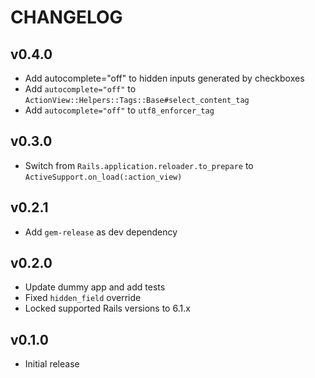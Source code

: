 # CHANGELOG

## v0.4.0

* Add autocomplete="off" to hidden inputs generated by checkboxes
* Add `autocomplete="off"` to `ActionView::Helpers::Tags::Base#select_content_tag`
* Add `autocomplete="off"` to `utf8_enforcer_tag`

## v0.3.0

* Switch from `Rails.application.reloader.to_prepare` to `ActiveSupport.on_load(:action_view)`

## v0.2.1

* Add `gem-release` as dev dependency

## v0.2.0

* Update dummy app and add tests
* Fixed `hidden_field` override
* Locked supported Rails versions to 6.1.x

## v0.1.0

* Initial release
